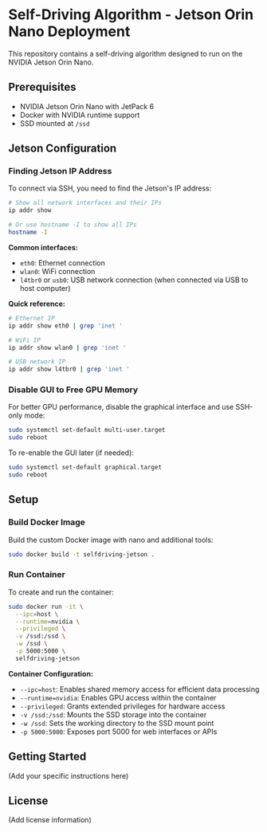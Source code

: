 # Self-Driving Algorithm - Jetson Orin Nano Deployment

This repository contains a self-driving algorithm designed to run on the NVIDIA Jetson Orin Nano.

## Prerequisites

- NVIDIA Jetson Orin Nano with JetPack 6
- Docker with NVIDIA runtime support
- SSD mounted at `/ssd`

## Jetson Configuration

### Finding Jetson IP Address

To connect via SSH, you need to find the Jetson's IP address:

```bash
# Show all network interfaces and their IPs
ip addr show

# Or use hostname -I to show all IPs
hostname -I
```

**Common interfaces:**
- `eth0`: Ethernet connection
- `wlan0`: WiFi connection
- `l4tbr0` or `usb0`: USB network connection (when connected via USB to host computer)

**Quick reference:**
```bash
# Ethernet IP
ip addr show eth0 | grep 'inet '

# WiFi IP
ip addr show wlan0 | grep 'inet '

# USB network IP
ip addr show l4tbr0 | grep 'inet '
```

### Disable GUI to Free GPU Memory

For better GPU performance, disable the graphical interface and use SSH-only mode:

```bash
sudo systemctl set-default multi-user.target
sudo reboot
```

To re-enable the GUI later (if needed):

```bash
sudo systemctl set-default graphical.target
sudo reboot
```

## Setup

### Build Docker Image

Build the custom Docker image with nano and additional tools:

```bash
sudo docker build -t selfdriving-jetson .
```

### Run Container

To create and run the container:

```bash
sudo docker run -it \
  --ipc=host \
  --runtime=nvidia \
  --privileged \
  -v /ssd:/ssd \
  -w /ssd \
  -p 5000:5000 \
  selfdriving-jetson
```

**Container Configuration:**
- `--ipc=host`: Enables shared memory access for efficient data processing
- `--runtime=nvidia`: Enables GPU access within the container
- `--privileged`: Grants extended privileges for hardware access
- `-v /ssd:/ssd`: Mounts the SSD storage into the container
- `-w /ssd`: Sets the working directory to the SSD mount point
- `-p 5000:5000`: Exposes port 5000 for web interfaces or APIs

## Getting Started

(Add your specific instructions here)

## License

(Add license information)
